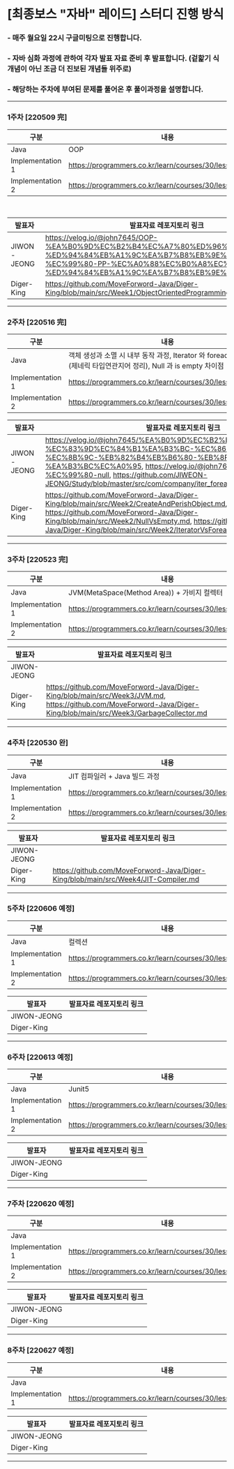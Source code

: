 # [최종보스 "자바" 레이드] 스터디 진행 방식

### - 매주 월요일 22시 구글미팅으로 진행합니다.

### - 자바 심화 과정에 관하여 각자 발표 자료 준비 후 발표합니다. (겉핥기 식 개념이 아닌 조금 더 진보된 개념들 위주로)

### - 해당하는 주차에 부여된 문제를 풀어온 후 풀이과정을 설명합니다.

---

### 1주차 [220509 完]

|구분|내용|
|---|---|
|Java|OOP|
|Implementation 1|https://programmers.co.kr/learn/courses/30/lessons/12928|
|Implementation 2|https://programmers.co.kr/learn/courses/30/lessons/12926|

<br>

|발표자|발표자료 레포지토리 링크|
|---|---|
|JIWON-JEONG|https://velog.io/@john7645/OOP-%EA%B0%9D%EC%B2%B4%EC%A7%80%ED%96%A5-%ED%94%84%EB%A1%9C%EA%B7%B8%EB%9E%98%EB%B0%8D-%EC%99%80-PP-%EC%A0%88%EC%B0%A8%EC%A0%81-%ED%94%84%EB%A1%9C%EA%B7%B8%EB%9E%98%EB%B0%8D|
|Diger-King|https://github.com/MoveForword-Java/Diger-King/blob/main/src/Week1/ObjectOrientedProgramming.md|

---

### 2주차 [220516 完]

|구분|내용|
|---|---|
|Java|객체 생성과 소멸 시 내부 동작 과정, Iterator 와 foreach 의 차이점 (제네릭 타입연관지어 정리), Null 과 is empty 차이점  |
|Implementation 1|https://programmers.co.kr/learn/courses/30/lessons/12925|
|Implementation 2|https://programmers.co.kr/learn/courses/30/lessons/12922|

|발표자|발표자료 레포지토리 링크|
|---|---|
|JIWON-JEONG|https://velog.io/@john7645/%EA%B0%9D%EC%B2%B4-%EC%83%9D%EC%84%B1%EA%B3%BC-%EC%86%8C%EB%A9%B8-%EC%8B%9C-%EB%82%B4%EB%B6%80-%EB%8F%99%EC%9E%91-%EA%B3%BC%EC%A0%95, https://velog.io/@john7645/isEmpty-%EC%99%80-null, https://github.com/JIWEON-JEONG/Study/blob/master/src/com/company/iter_foreach/CompareIterForeach.java|
|Diger-King|https://github.com/MoveForword-Java/Diger-King/blob/main/src/Week2/CreateAndPerishObject.md, https://github.com/MoveForword-Java/Diger-King/blob/main/src/Week2/NullVsEmpty.md, https://github.com/MoveForword-Java/Diger-King/blob/main/src/Week2/IteratorVsForeach.md|

---

### 3주차 [220523 完]

|구분|내용|
|---|---|
|Java|JVM(MetaSpace(Method Area)) + 가비지 컬렉터|
|Implementation 1|https://programmers.co.kr/learn/courses/30/lessons/12919|
|Implementation 2|https://programmers.co.kr/learn/courses/30/lessons/12921|

|발표자|발표자료 레포지토리 링크|
|---|---|
|JIWON-JEONG||
|Diger-King|https://github.com/MoveForword-Java/Diger-King/blob/main/src/Week3/JVM.md, https://github.com/MoveForword-Java/Diger-King/blob/main/src/Week3/GarbageCollector.md|

---

### 4주차 [220530 완]

|구분|내용|
|---|---|
|Java|JIT 컴파일러 + Java 빌드 과정|
|Implementation 1|https://programmers.co.kr/learn/courses/30/lessons/12917|
|Implementation 2|https://programmers.co.kr/learn/courses/30/lessons/12918|

|발표자|발표자료 레포지토리 링크|
|---|---|
|JIWON-JEONG||
|Diger-King|https://github.com/MoveForword-Java/Diger-King/blob/main/src/Week4/JIT-Compiler.md|

---

### 5주차 [220606 예정]

|구분|내용|
|---|---|
|Java|컬렉션 |
|Implementation 1|https://programmers.co.kr/learn/courses/30/lessons/12915|
|Implementation 2|https://programmers.co.kr/learn/courses/30/lessons/12916|

|발표자|발표자료 레포지토리 링크|
|---|---|
|JIWON-JEONG||
|Diger-King||

---

### 6주차 [220613 예정]

|구분|내용|
|---|---|
|Java|Junit5|
|Implementation 1|https://programmers.co.kr/learn/courses/30/lessons/12910|
|Implementation 2|https://programmers.co.kr/learn/courses/30/lessons/12912|

|발표자|발표자료 레포지토리 링크|
|---|---|
|JIWON-JEONG||
|Diger-King||

---
### 7주차 [220620 예정]

|구분|내용|
|---|---|
|Java||
|Implementation 1|https://programmers.co.kr/learn/courses/30/lessons/12903|
|Implementation 2|https://programmers.co.kr/learn/courses/30/lessons/12906|

|발표자|발표자료 레포지토리 링크|
|---|---|
|JIWON-JEONG||
|Diger-King||

---
### 8주차 [220627 예정]

|구분|내용|
|---|---|
|Java||
|Implementation 1|https://programmers.co.kr/learn/courses/30/lessons/17682|

|발표자|발표자료 레포지토리 링크|
|---|---|
|JIWON-JEONG||
|Diger-King||

---
